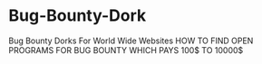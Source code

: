 # Bug-Bounty-Dork
Bug Bounty Dorks For World Wide Websites
HOW TO FIND OPEN PROGRAMS FOR BUG BOUNTY WHICH PAYS 100$ TO 10000$ 
